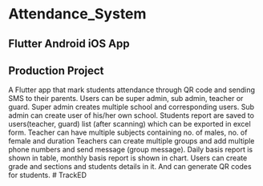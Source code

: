# Attendance_System

## Flutter Android iOS App

## Production Project

A Flutter app that mark students attendance through QR code and sending SMS to their parents.
Users can be super admin, sub admin, teacher or guard.
Super admin creates multiple school and corresponding users.
Sub admin can create user of his/her own school.
Students report are saved to users(teacher, guard) list (after scanning) which can be exported in excel form.
Teacher can have multiple subjects containing no. of males, no. of female and duration
Teachers can create multiple groups and add multiple phone numbers and send message (group message).
Daily basis report is shown in table, monthly basis report is shown in chart.
Users can create grade and sections and students details in it.
And can generate QR codes for students.
#   T r a c k E D  
 